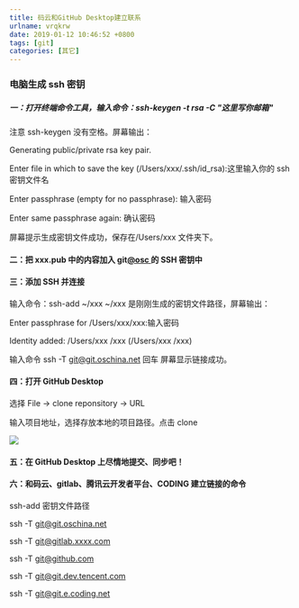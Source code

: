 ```yaml
---
title: 码云和GitHub Desktop建立联系
urlname: vrqkrw
date: 2019-01-12 10:46:52 +0800
tags: [git]
categories: [其它]
---
```


### 电脑生成 ssh 密钥

##### 一：打开终端命令工具，输入命令：ssh-keygen -t rsa -C "这里写你邮箱"

<!-- more -->

注意 ssh-keygen 没有空格。屏幕输出：

Generating public/private rsa key pair.

Enter file in which to save the key (/Users/xxx/.ssh/id_rsa):这里输入你的 ssh 密钥文件名

Enter passphrase (empty for no passphrase): 输入密码

Enter same passphrase again: 确认密码

屏幕提示生成密钥文件成功，保存在/Users/xxx 文件夹下。

#### 二：把 xxx.pub 中的内容加入 git[@osc ](/osc) 的 SSH 密钥中

#### 三：添加 SSH 并连接

输入命令：ssh-add ~/xxx
~/xxx 是刚刚生成的密钥文件路径，屏幕输出：

Enter passphrase for /Users/xxx/xxx:输入密码

Identity added: /Users/xxx /xxx (/Users/xxx /xxx)

输入命令 ssh -T [git@git.oschina.net](mailto:git@git.oschina.net) 回车
屏幕显示链接成功。

#### 四：打开 GitHub Desktop

选择 File -> clone reponsitory -> URL

输入项目地址，选择存放本地的项目路径。点击 clone

![](https://cdn.nlark.com/yuque/0/2020/png/1028501/1602935484569-2c96cd8d-d6f9-4b7e-8d4c-970f65a56e91.png#align=left&display=inline&height=708&margin=%5Bobject%20Object%5D&originHeight=708&originWidth=1042&size=0&status=done&style=none&width=1042)

#### 五：在 GitHub Desktop 上尽情地提交、同步吧！

#### 六：和码云、gitlab、腾讯云开发者平台、CODING 建立链接的命令

ssh-add 密钥文件路径

ssh -T [git@git.oschina.net](mailto:git@git.oschina.net)

ssh -T [git@gitlab.xxxx.com](mailto:git@gitlab.xxxx.com)

ssh -T [git@github.com](mailto:git@github.com)

ssh -T [git@git.dev.tencent.com](mailto:git@git.dev.tencent.com)

ssh -T [git@git.e.coding.net](mailto:git@git.e.coding.net)
